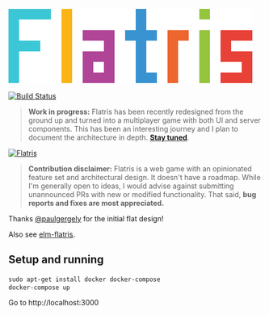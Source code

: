 [![Flatris](flatris.png)](https://flatris.space/)

[![Build Status](https://travis-ci.org/skidding/flatris.svg?branch=master)](https://travis-ci.org/skidding/flatris)

> **Work in progress:** Flatris has been recently redesigned from the ground up and turned into a multiplayer game with both UI and server components. This has been an interesting journey and I plan to document the architecture in depth. **[Stay tuned](https://twitter.com/skidding)**.

[![Flatris](flatris.gif)](https://flatris.space/)

> **Contribution disclaimer:** Flatris is a web game with an opinionated feature set and architectural design. It doesn't have a roadmap. While I'm generally open to ideas, I would advise against submitting unannounced PRs with new or modified functionality. That said, **bug reports and fixes are most appreciated.**

Thanks [@paulgergely](https://twitter.com/paulgergely) for the initial flat design!

Also see [elm-flatris](https://github.com/w0rm/elm-flatris).


## Setup and running

```
sudo apt-get install docker docker-compose
docker-compose up
```

Go to http://localhost:3000
